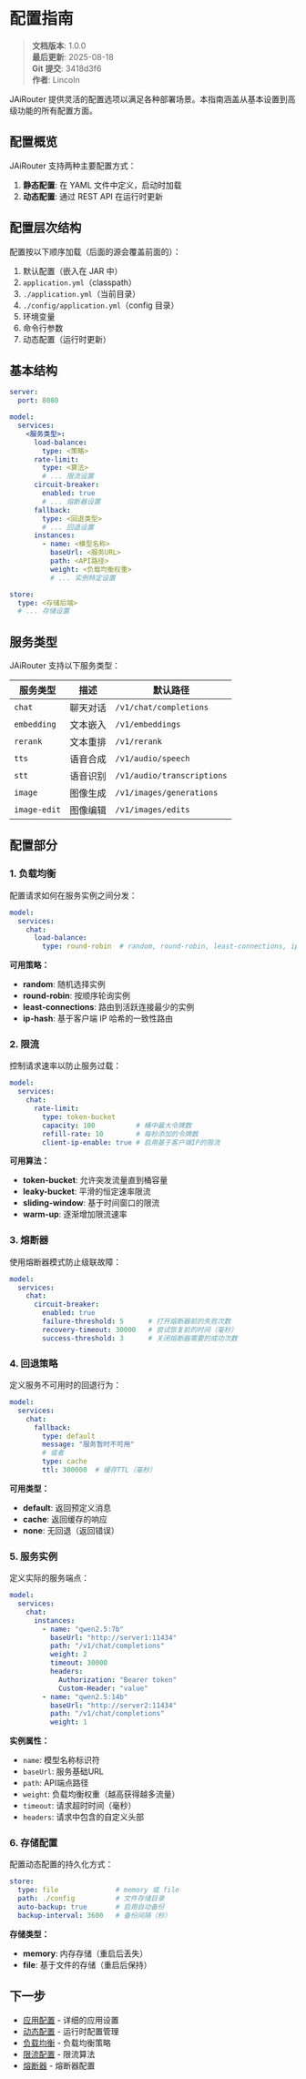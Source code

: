 ﻿# 配置指南

<!-- 版本信息 -->
> **文档版本**: 1.0.0  
> **最后更新**: 2025-08-18  
> **Git 提交**: 3418d3f6  
> **作者**: Lincoln
<!-- /版本信息 -->


JAiRouter 提供灵活的配置选项以满足各种部署场景。本指南涵盖从基本设置到高级功能的所有配置方面。

## 配置概览

JAiRouter 支持两种主要配置方式：

1. **静态配置**: 在 YAML 文件中定义，启动时加载
2. **动态配置**: 通过 REST API 在运行时更新

## 配置层次结构

配置按以下顺序加载（后面的源会覆盖前面的）：

1. 默认配置（嵌入在 JAR 中）
2. `application.yml`（classpath）
3. `./application.yml`（当前目录）
4. `./config/application.yml`（config 目录）
5. 环境变量
6. 命令行参数
7. 动态配置（运行时更新）

## 基本结构

```yaml
server:
  port: 8080

model:
  services:
    <服务类型>:
      load-balance:
        type: <策略>
      rate-limit:
        type: <算法>
        # ... 限流设置
      circuit-breaker:
        enabled: true
        # ... 熔断器设置
      fallback:
        type: <回退类型>
        # ... 回退设置
      instances:
        - name: <模型名称>
          baseUrl: <服务URL>
          path: <API路径>
          weight: <负载均衡权重>
          # ... 实例特定设置

store:
  type: <存储后端>
  # ... 存储设置
```

## 服务类型

JAiRouter 支持以下服务类型：

| 服务类型 | 描述 | 默认路径 |
|----------|------|----------|
| `chat` | 聊天对话 | `/v1/chat/completions` |
| `embedding` | 文本嵌入 | `/v1/embeddings` |
| `rerank` | 文本重排 | `/v1/rerank` |
| `tts` | 语音合成 | `/v1/audio/speech` |
| `stt` | 语音识别 | `/v1/audio/transcriptions` |
| `image` | 图像生成 | `/v1/images/generations` |
| `image-edit` | 图像编辑 | `/v1/images/edits` |

## 配置部分

### 1. 负载均衡

配置请求如何在服务实例之间分发：

```yaml
model:
  services:
    chat:
      load-balance:
        type: round-robin  # random, round-robin, least-connections, ip-hash
```

**可用策略：**

- **random**: 随机选择实例
- **round-robin**: 按顺序轮询实例
- **least-connections**: 路由到活跃连接最少的实例
- **ip-hash**: 基于客户端 IP 哈希的一致性路由

### 2. 限流

控制请求速率以防止服务过载：

```yaml
model:
  services:
    chat:
      rate-limit:
        type: token-bucket
        capacity: 100          # 桶中最大令牌数
        refill-rate: 10        # 每秒添加的令牌数
        client-ip-enable: true # 启用基于客户端IP的限流
```

**可用算法：**

- **token-bucket**: 允许突发流量直到桶容量
- **leaky-bucket**: 平滑的恒定速率限流
- **sliding-window**: 基于时间窗口的限流
- **warm-up**: 逐渐增加限流速率

### 3. 熔断器

使用熔断器模式防止级联故障：

```yaml
model:
  services:
    chat:
      circuit-breaker:
        enabled: true
        failure-threshold: 5      # 打开熔断器前的失败次数
        recovery-timeout: 30000   # 尝试恢复前的时间（毫秒）
        success-threshold: 3      # 关闭熔断器需要的成功次数
```

### 4. 回退策略

定义服务不可用时的回退行为：

```yaml
model:
  services:
    chat:
      fallback:
        type: default
        message: "服务暂时不可用"
        # 或者
        type: cache
        ttl: 300000  # 缓存TTL（毫秒）
```

**可用类型：**

- **default**: 返回预定义消息
- **cache**: 返回缓存的响应
- **none**: 无回退（返回错误）

### 5. 服务实例

定义实际的服务端点：

```yaml
model:
  services:
    chat:
      instances:
        - name: "qwen2.5:7b"
          baseUrl: "http://server1:11434"
          path: "/v1/chat/completions"
          weight: 2
          timeout: 30000
          headers:
            Authorization: "Bearer token"
            Custom-Header: "value"
        - name: "qwen2.5:14b"
          baseUrl: "http://server2:11434"
          path: "/v1/chat/completions"
          weight: 1
```

**实例属性：**

- `name`: 模型名称标识符
- `baseUrl`: 服务基础URL
- `path`: API端点路径
- `weight`: 负载均衡权重（越高获得越多流量）
- `timeout`: 请求超时时间（毫秒）
- `headers`: 请求中包含的自定义头部

### 6. 存储配置

配置动态配置的持久化方式：

```yaml
store:
  type: file              # memory 或 file
  path: ./config          # 文件存储目录
  auto-backup: true       # 启用自动备份
  backup-interval: 3600   # 备份间隔（秒）
```

**存储类型：**

- **memory**: 内存存储（重启后丢失）
- **file**: 基于文件的存储（重启后保持）

## 下一步

- [应用配置](application-config.md) - 详细的应用设置
- [动态配置](dynamic-config.md) - 运行时配置管理
- [负载均衡](load-balancing.md) - 负载均衡策略
- [限流配置](rate-limiting.md) - 限流算法
- [熔断器](circuit-breaker.md) - 熔断器配置